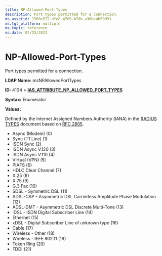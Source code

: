 ```yaml
---
title: NP-Allowed-Port-Types
description: Port types permitted for a connection.
ms.assetid: 1560e572-dfe8-4700-b78b-a38bc4b59d31
ms.tgt_platform: multiple
ms.topic: reference
ms.date: 02/23/2023
---
```


# NP-Allowed-Port-Types

Port types permitted for a connection.

**LDAP Name:** msNPAllowedPortTypes

**ID:** 4104 = [**IAS\_ATTRIBUTE\_NP\_ALLOWED\_PORT\_TYPES**](/windows/desktop/api/sdoias/ne-sdoias-attributeid)

**Syntax:** Enumerator

**Values:**

Defined by the Internet Assigned Numbers Authority (IANA) in the [RADIUS TYPES](https://www.iana.org/assignments/radius-types/radius-types.xhtml) document based on [RFC 2865](https://www.ietf.org/rfc/rfc2865.txt).

- Async (Modem) (0)
- Sync (T1 Line) (1)
- ISDN Sync (2)
- ISDN Async V.120 (3)
- ISDN Async V.110 (4)
- Virtual (VPN) (5)
- PIAFS (6)
- HDLC Clear Channel (7)
- X.25 (8)
- X.75 (9)
- G.3 Fax (10)
- SDSL - Symmetric DSL (11)
- ADSL-CAP - Asymmetric DSL Carrierless Amplitude Phase Modulation (12)
- ADSL-DMT - Asymmetric DSL Discrete Multi-Tone (13)
- IDSL - ISDN Digital Subscriber Line (14)
- Ethernet (15)
- xDSL - Digital Subscriber Line of unknown type (16)
- Cable (17)
- Wireless - Other (18)
- Wireless - IEEE 802.11 (19)
- Token Ring (20)
- FDDI (21)
